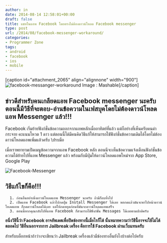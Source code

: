 ```yaml
---
author: in
date: 2014-08-14 12:58:01+00:00
draft: false
title: แชทในแอพ Facebook โดยตรงไม่ต้องดาวน์โหลด Facebook messenger
type: post
url: /2014/08/facebook-messenger-workaround/
categories:
- Programmer Zone
tags:
- android
- facebook
- ios
- mobile
---
```


[caption id="attachment_2065" align="alignnone" width="900"]![facebook-messanger-workaround](https://www.cyruszhang.com/wp-content/uploads/2014/08/facebook-messanger-workaround.jpg)
Image : Mashable[/caption]


## ข่าวดีสำหรับคนเกลียดแอพ Facebook messenger นะครับ ตอนนี้มีวิธีที่จะตอบ-อ่านข้อความในเฟสบุคโดยไม่ต้องดาวน์โหลดแอพ Messenger แล้ว!!!


Facebook เริ่มย้ายฟังก์ชั่นข้อความออกจากแอพหลักเมื่ออาทิตย์ที่แล้ว แต่ก็อย่างที่เห็นครับคนด่ากระจาย คะแนนโหวต 1 ดาว แต่ตอนนี้ได้มีคนคิดวิธีแก้ให้สามารถใช้ฟังก์ชั่นข้อความเดิมได้โดยไม่ต้องดาวน์โหลดแอพเพิ่มแล้วครับ \\ปรบมือ

<!-- more -->

เมื่อเราพยายามเปิดเมนูข้อความจากแอพ Facebook หลัก ตอนนีจะเห็นข้อความแจ้งเตือนฟังก์ชั่นข้อความได้ย้ายไปที่แอพ Messenger แล้ว พร้อมกับมีปุ่มให้ดาวน์โหลดแอพใหม่จาก App Store, Google Play

![Facebook-Messenger](https://www.cyruszhang.com/wp-content/uploads/2014/08/Facebook-Messenger-1024x919.jpg)



## **วิธีแก้ไขก็คือ!!!**





	  1. ก่อนอื่นอย่าเพิ่งดาวน์โหลดแอพ Messenger นะครับ ถ้ามีก็ลบทิ้งไป
	  2. เปิดแอพ Facebook แล้วไปกดปุ่ม Install Messenger ได้เลย พอกดแล้วมันจะพาไปหน้าดาวน์โหลดแอพ ก็กดดาวน์โหลดได้เลย แต่ให้กดหยุดก่อนที่มันจะดาวน์โหลดแอพเสร็จ
	  3. ตอนนี้หากคุณกลับไปที่แอพ Facebook ก็สามารถใช้ฟังก์ชั่น Messages ได้เลยตามปกติครับ



**อนึ่งวิธีนี้ว่า Facebook อาจอัพเดตเพื่อปิดช่องทางนี้เมื่อไรก็ได้ นั้นหมายความว่าวิธีนี้อาจจะใช้ไม่ได้ตลอดไป วิธีอื่นนอกจากการ Jailbreak เครื่อง คือการใช้ Facebook ผ่านเว็บแทนครับ**

สำหรับบล็อกหน้าถ้าว่างจะเขียนว่า Jailbreak เครื่องแล้วมีช่องทางอื่นยังไงบ้างต่อไปครับ

